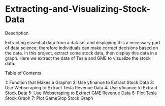 # Extracting-and-Visualizing-Stock-Data

Description

Extracting essential data from a dataset and displaying it is a necessary part of data science; therefore individuals can make correct decisions based on the data. In this project, extract some stock data, then display this data in a graph.
Here we extract the data of Tesla and GME to visualize the stock data.


Table of Contents

1: Function that Makes a Graph\n
2: Use yfinance to Extract Stock Data
3: Use Webscraping to Extract Tesla Revenue Data
4: Use yfinance to Extract Stock Data
5: Use Webscraping to Extract GME Revenue Data
6: Plot Tesla Stock Graph
7: Plot GameStop Stock Graph
